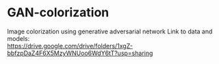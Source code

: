 # GAN-colorization
Image colorization using generative adversarial network
Link to data and models:  
https://drive.google.com/drive/folders/1xgZ-bbfzpDaZ4F6X5MzyWNUoo6WdY6tT?usp=sharing
